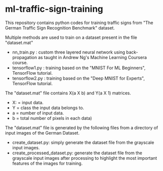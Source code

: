 # ml-traffic-sign-training

This repository contains python codes for training traffic signs from "The German Traffic Sign Recognition Benchmark" dataset.

Multiple methods are used to train on a dataset present in the file "dataset.mat"

  - nn_train.py : custom three layered neural network using back-propagation as taught in Andrew Ng's Machine Learning Coursera course.
  - tensorflow1.py : training based on the "MNIST For ML Beginners", TensorFlow tutorial.
  - tensorflow2.py : training based on the "Deep MNIST for Experts", TensorFlow tutorial.


The "dataset.mat" file contains X(a X b) and Y(a X 1) matrices. 
  - X: = input data. 
  - Y = class the input data belongs to.   
  - a = number of input data. 
  - b = total number of pixels in each data)

The "dataset.mat" file is generated by the following files from a directory of input images of the German Dataset.
  - create_dataset.py: simply generate the dataset file from the grayscale input images.
  - create_processed_dataset.py: generate the dataset file from the grayscale input images after processing to highlight the most important features of the images for training.
